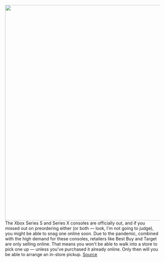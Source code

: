 <img src='https://cdn.vox-cdn.com/thumbor/qh9wYCvqpOnO-whBnXuYiiToqyo=/0x0:2040x1351/1200x1200/filters:focal(1052x690:1053x691)/cdn.vox-cdn.com/uploads/chorus_asset/file/21867252/twarren_200909_4177_0031.0.jpg' width='700px' /><br/>
The Xbox Series S and Series X consoles are officially out, and if you missed out on preordering either (or both — look, I'm not going to judge), you might be able to snag one online soon. Due to the pandemic, combined with the high demand for these consoles, retailers like Best Buy and Target are only selling online. That means you won't be able to walk into a store to pick one up — unless you've purchased it already online. Only then will you be able to arrange an in-store pickup.
<a href='https://www.theverge.com/21437954/xbox-series-x-s-preorder-us-retailers-microsoft-release-date'> Source <a/>